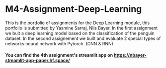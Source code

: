 # M4-Assignment-Deep-Learning
This is the portfolio of assignments for the Deep Learning module, this portfolio is submitted by Yasmine Sarraj, Nils Bayer.
In the first assignment we buit a deep learning model based on the classification of the penguin dataset. 
In the second assignement we built and evaluate 2 special types of networks neural network with Pytorch. (CNN & RNN)

#### You can find the 4th assignment's streamlit app on https://nbayer-streamlit-app-paper.hf.space/
